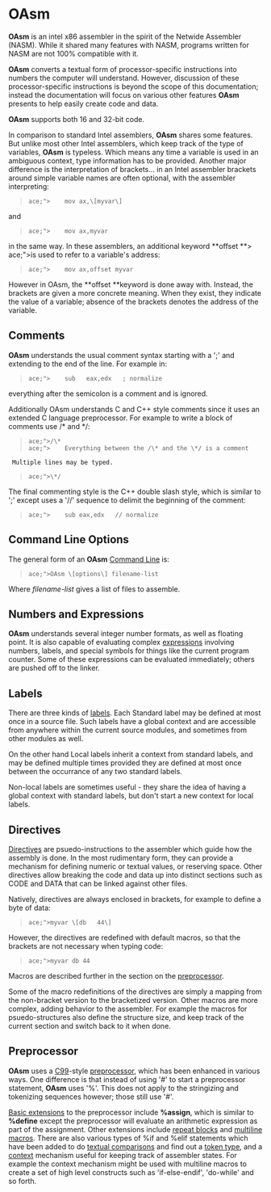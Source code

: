 # OAsm

 
 **OAsm** is an intel x86 assembler in the spirit of the Netwide Assembler (NASM).  While it shared many features with NASM,  programs written for NASM are not 100% compatible with it.   
 
 **OAsm** converts a textual form of processor-specific instructions into numbers the computer will understand.  However, discussion of these processor-specific instructions is beyond the scope of this documentation; instead the documentation will focus on various other features **OAsm** presents to help easily create code and data.
 
 **OAsm** supports both 16 and 32-bit code.
 
 In comparison to standard Intel assemblers, **OAsm** shares some features.  But unlike most other Intel assemblers, which keep track of the type of variables, **OAsm** is typeless.  Which means any time a variable is used in an ambiguous context, type information has to be provided.  Another major difference is the interpretation of brackets...  in an Intel assembler brackets around simple variable names are often optional, with the assembler interpreting:
 
>     ace;">    mov ax,\[myvar\]
 
 and
 
>     ace;">    mov ax,myvar
 
 in the same way.  In these assemblers, an additional keyword **offset **>     ace;">is used to refer to a variable's address:
 
>     ace;">    mov ax,offset myvar
 
 However in OAsm,  the **offset **keyword is done away with.  Instead, the brackets are given a more concrete meaning.   When they exist, they indicate the value of a variable; absence of the brackets denotes the address of the variable.


## Comments

 **OAsm** understands the usual comment syntax starting with a ';' and extending to the end of the line.  For example in:
 
>     ace;">    sub   eax,edx   ; normalize
 
 everything after the semicolon is a comment and is ignored.
 
 Additionally OAsm understands C and C++ style comments since it uses an extended C language preprocessor.  For example to write a block of comments use /\* and \*/:
 
>     ace;">/\*
>     ace;">    Everything between the /\* and the \*/ is a comment
     Multiple lines may be typed.
>     ace;">\*/
 
 The final commenting style is the C++ double slash style, which is similar to ';' except uses a '//' sequence to delimit the beginning of the comment:
 
>     ace;">    sub eax,edx   // normalize


## Command Line Options

 The general form of an **OAsm** [Command Line](OAsm%20Command%20Line.md) is:
 
>     ace;">OAsm \[options\] filename-list
 
 Where _filename-list_ gives a list of files to assemble.


## Numbers and Expressions
 

 **OAsm** understands several integer number formats, as well as floating point.  It is also capable of evaluating complex [expressions](OAsm%20Numbers%20and%20Expressions.md) involving numbers, labels, and special symbols for things like the current program counter.  Some of these expressions can be evaluated immediately; others are pushed off to the linker.


## Labels

 There are three kinds of [labels](OAsm%20Labels.md).  Each Standard label may be defined at most once in a source file.  Such labels have a global context and are accessible from anywhere within the current source modules, and sometimes from other modules as well. 
 
 On the other hand Local labels inherit a context from standard labels,  and may be defined multiple times provided they are defined at most once between the occurrance of any two standard labels.  
 
 Non-local labels are sometimes useful - they share the idea of having a global context with standard labels, but don't start a new context for local labels.


## Directives

 [Directives](OAsm%20Directives.md) are psuedo-instructions to the assembler which guide how the assembly is done.  In the most rudimentary form, they can provide a mechanism for defining numeric or textual values, or reserving space.  Other directives allow breaking the code and data up into distinct sections such as CODE and DATA that can be linked against other files.
 
 Natively, directives are always enclosed in brackets, for example to define a byte of data:
 
>     ace;">myvar \[db   44\]
 
 However, the directives are redefined with default macros, so that the brackets are not necessary when typing code:
 
>     ace;">myvar db 44
 
 Macros are described further in the section on the [preprocessor](OAsm%20Preprocessor.md).
 
 Some of the macro redefinitions of the directives are simply a mapping from the non-bracket version to the bracketized version.  Other macros are more complex, adding behavior to the assembler.  For example the macros for psuedo-structures also define the structure size, and keep track of the current section and switch back to it when done.


## Preprocessor

 **OAsm** uses a [C99](C-Style%20Preprocessor%20Directives.md)-style [preprocessor](OAsm%20Preprocessor.md), which has been enhanced in various ways.  One difference is that instead of using '\#' to start a preprocessor statement, **OAsm** uses '%'.  This does not apply to the stringizing and tokenizing sequences however; those still use '\#'.
 
 [Basic extensions](Basic%20Extensions%20to%20C%20Preprocessor.md) to the preprocessor include **%assign**, which is similar to **%define** except the preprocessor will evaluate an arithmetic expression as part of the assignment.  Other extensions include [repeat blocks](Repeat%20Block%20Extensions.md) and [multiline macros](Multiline%20Macro%20Extensions.md).  There are also various types of %if and %elif statements which have been added to do [textual comparisons](Text%20Comparison%20Conditionals.md) and find out a [token type](Token%20Type%20Classification%20Conditionals.md), and a [context](Context-Related%20Extensions.md) mechanism useful for keeping track of assembler states.  For example the context mechanism might be used with multiline macros to create a set of high level constructs such as 'if-else-endif', 'do-while' and so forth.
 
 